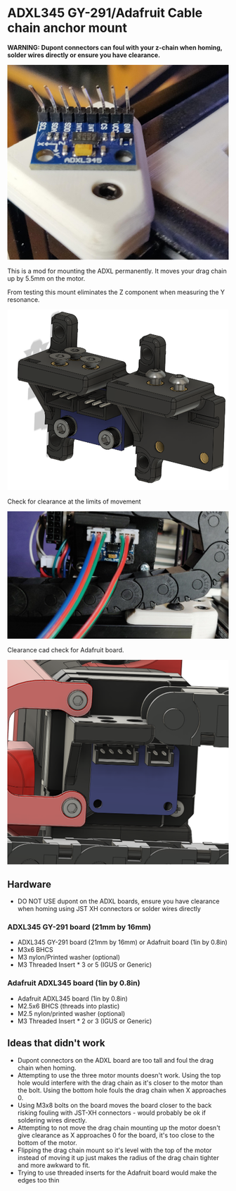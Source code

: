 # ADXL345 GY-291/Adafruit Cable chain anchor mount

**WARNING: Dupont connectors can foul with your z-chain when homing, solder wires directly or ensure you have clearance.**

![The damage](Images/TheDamage.jpg)

This is a mod for mounting the ADXL permanently. It moves your drag chain up by 5.5mm on the motor.

From testing this mount eliminates the Z component when measuring the Y resonance.

![CAD](Images/CAD.png)

Check for clearance at the limits of movement

![Clearance](Images/Clearance.jpg)

Clearance cad check for Adafruit board.

![CAD-Adafruit](Images/CAD-Adafruit.png)

## Hardware
- DO NOT USE dupont on the ADXL boards, ensure you have clearance when homing using JST XH connectors or solder wires directly

### ADXL345 GY-291 board (21mm by 16mm)
- ADXL345 GY-291 board (21mm by 16mm) or Adafruit board (1in by 0.8in)
- M3x6 BHCS
- M3 nylon/Printed washer (optional)
- M3 Threaded Insert * 3 or 5 (IGUS or Generic)

### Adafruit ADXL345 board (1in by 0.8in)
- Adafruit ADXL345 board (1in by 0.8in)
- M2.5x6 BHCS (threads into plastic)
- M2.5 nylon/printed washer (optional)
- M3 Threaded Insert * 2 or 3 (IGUS or Generic)

## Ideas that didn't work

- Dupont connectors on the ADXL board are too tall and foul the drag chain when homing.
- Attempting to use the three motor mounts doesn't work. Using the top hole would interfere with the drag chain as it's closer to the motor than the bolt. Using the bottom hole fouls the drag chain when X approaches 0.
- Using M3x8 bolts on the board moves the board closer to the back risking fouling with JST-XH connectors - would probably be ok if soldering wires directly.
- Attempting to not move the drag chain mounting up the motor doesn't give clearance as X approaches 0 for the board, it's too close to the bottom of the motor.
- Flipping the drag chain mount so it's level with the top of the motor instead of moving it up just makes the radius of the drag chain tighter and more awkward to fit.
- Trying to use threaded inserts for the Adafruit board would make the edges too thin